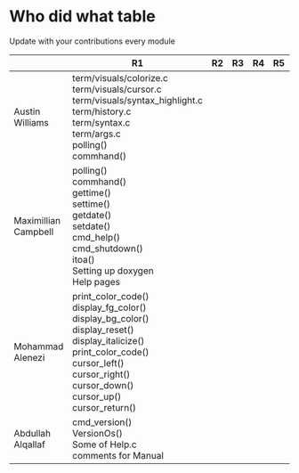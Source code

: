 # Who did what table
Update with your contributions every module

|                      | R1         | R2  | R3  | R4  | R5  | R6  |
| -------------------- | ---------- | --- | --- | --- | --- | --- |
| Austin Williams      | term/visuals/colorize.c <br> term/visuals/cursor.c <br> term/visuals/syntax_highlight.c <br> term/history.c <br> term/syntax.c <br> term/args.c <br> polling() <br> commhand() <br> |     |     |     |     |     |
| Maximillian Campbell | polling() <br> commhand() <br> gettime() <br> settime() <br> getdate() <br> setdate() <br> cmd_help() <br> cmd_shutdown() <br> itoa() <br> Setting up doxygen <br> Help pages <br> |     |     |     |     |     |
| Mohammad Alenezi     | print_color_code() <br> display_fg_color() <br> display_bg_color() <br> display_reset() <br> display_italicize() <br> print_color_code() <br> cursor_left() <br> cursor_right() <br> cursor_down() <br> cursor_up() <br> cursor_return() <br> |     |     |     |     |     |
| Abdullah Alqallaf    | cmd_version() <br> VersionOs() <br> Some of Help.c <br> comments for Manual <br> |     |     |     |     |     |
